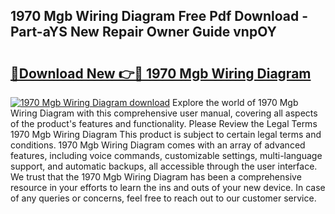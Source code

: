 ## 1970 Mgb Wiring Diagram Free Pdf Download - Part-aYS New Repair Owner Guide vnpOY

# <h2><a href="http://dfl7ki.blite.top/?on=1970+Mgb+Wiring+Diagram">🔗Download New 👉🔴 1970 Mgb Wiring Diagram</a></h2>

[![1970 Mgb Wiring Diagram download](https://i.imgur.com/lujVjoI.png)](http://dfl7ki.blite.top/?on=1970+Mgb+Wiring+Diagram)
Explore the world of 1970 Mgb Wiring Diagram with this comprehensive user manual, covering all aspects of the product's features and functionality. Please Review the Legal Terms 1970 Mgb Wiring Diagram This product is subject to certain legal terms and conditions. 1970 Mgb Wiring Diagram comes with an array of advanced features, including voice commands, customizable settings, multi-language support, and automatic backups, all accessible through the user interface. We trust that the 1970 Mgb Wiring Diagram has been a comprehensive resource in your efforts to learn the ins and outs of your new device. In case of any queries or concerns, feel free to reach out to our customer service.
